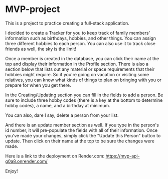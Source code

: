 # MVP-project

This is a project to practice creating a full-stack application.

I decided to create a Tracker for you to keep track of family members' information such as birthdays, hobbies, and other things. You can assign three different hobbies to each person. You can also use it to track close friends as well, the sky is the limit!

Once a member is created in the database, you can click their name at the top and display their information in the Profile section. There is also a section below that lists out any material or space requirements that their hobbies might require. So if you're going on vacation or visiting some relatives, you can know what kinds of things to plan on bringing with you or prepare for when you get there.

In the Creating/Updating section you can fill in the fields to add a person. Be sure to include three hobby codes (there is a key at the bottom to determine hobby codes), a name, and a birthday at minimum.

You can also, dare I say, delete a person from your list.

And there is an update member section as well. If you type in the person's id number, it will pre-populate the fields with all of their information. Once you've made your changes, simply click the "Update this Person" button to update. Then click on their name at the top to be sure the changes were made.

Here is a link to the deployment on Render.com:
https://mvp-api-g0a8.onrender.com/

Enjoy!
